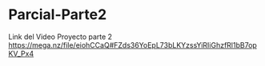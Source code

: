 # Parcial-Parte2
Link del Video Proyecto parte 2
https://mega.nz/file/eiohCCaQ#FZds36YoEpL73bLKYzssYiRIiGhzfRl1bB7opKV_Px4
